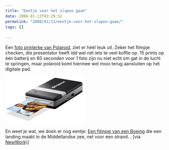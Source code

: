 ```yaml
---
title: "Eentje voor het slapen gaan"
date: 2008-01-13T03:29:52
permalink: "2008/01/13/eentje-voor-het-slapen-gaan/"
tags: []

---
```

Een [foto printerke van Polaroid](http://www.core77.com/blog/events/ces_2008_polaroids_digital_instant_mobile_photo_printer_8663.asp "http://www.core77.com/blog/events/ces_2008_polaroids_digital_instant_mobile_photo_printer_8663.asp"), ziet er héél leuk uit. Zeker het filmpje checken, die presentator heeft idd wel nét iets te veel koffie op. 15 prints op één batterij en 60 seconden voor 1 foto zijn nu niet echt om gat in de lucht te springen, maar polaroid komt hiermee wel mooi terug aansluiten op het digitale pad.

![Polaroid Digital Instant Mobile Photo Printer](/images/blog/2008/01/partner_products_polaroid.jpg)

En weet je wat, we doen er nog eentje: [Een filmpje van een Boeing](http://www.youtube.com/watch?v=Sw871vN2c18 "http://www.youtube.com/watch?v=Sw871vN2c18") die een landing maakt in de Middellandse zee, net voor een strand… \[via [NewWork](http://www.ilovenewwork.com/2008/01/12/boeing-737-lands-at-sea/ "http://www.ilovenewwork.com/2008/01/12/boeing-737-lands-at-sea/")\]
